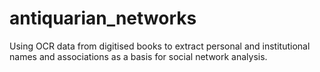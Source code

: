 # antiquarian_networks
Using OCR data from digitised books to extract personal and institutional names and associations as a basis for social network analysis.

